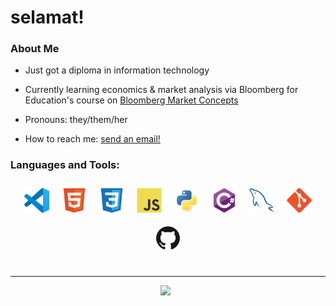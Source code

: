 # selamat!


### About Me
- Just got a diploma in information technology

- Currently learning economics & market analysis via Bloomberg for Education's course on [Bloomberg Market Concepts](https://portal.bloombergforeducation.com)

- Pronouns: they/them/her

- How to reach me: [send an email!](mailto:arifhamed.arial@outlook.com)


### Languages and Tools:
<div style="display:flex;flex-wrap:wrap;justify-content:center;align-items:center;">
    <img style="margin:10px" height="40" style="align: left;" src="https://raw.githubusercontent.com/devicons/devicon/master/icons/vscode/vscode-original.svg" alt="vscode">
    <img style="margin:10px" height="40" style="align: left;" src="https://raw.githubusercontent.com/devicons/devicon/master/icons/html5/html5-original.svg" alt="html5">
    <img style="margin:10px" height="40" style="align: left;" src="https://raw.githubusercontent.com/devicons/devicon/master/icons/css3/css3-original.svg" alt="css3">
    <img style="margin:10px" height="40" style="align: left;" src="https://raw.githubusercontent.com/devicons/devicon/master/icons/javascript/javascript-original.svg" alt="javascript">
    <img style="margin:10px" height="40" style="align: left;" src="https://raw.githubusercontent.com/devicons/devicon/master/icons/python/python-original.svg" alt="python">
    <img style="margin:10px" height="40" style="align: left;" src="https://raw.githubusercontent.com/devicons/devicon/master/icons/csharp/csharp-original.svg" alt="csharp">
    <img style="margin:10px" height="40" style="align: left;" src="https://raw.githubusercontent.com/devicons/devicon/master/icons/mysql/mysql-original.svg" alt="mysql">
    <img style="margin:10px" height="40" style="align: left;" src="https://raw.githubusercontent.com/devicons/devicon/master/icons/git/git-original.svg" alt="git">
    <img style="margin:10px" height="40" style="align: left;" src="https://raw.githubusercontent.com/devicons/devicon/master/icons/github/github-original.svg" alt="github">
</div>

<br>

---

<!-- source for GitHub status: https://github.com/anuraghazra/github-readme-stats -->

<div style="text-align:center;">
    <img src="https://github-readme-stats.vercel.app/api?username=arialhamed&show_icons=true&hide_border=true&theme=transparent&border_radius=30&hide_title=true&include_all_commits=true">
    <img alt="" src="https://github-readme-stats.vercel.app/api/top-langs?username=arialhamed&show_icons=true&hide_border=true&layout=donut&theme=transparent&border_radius=30&hide=jupyter+notebook&langs_count=20" />
    <img alt="" src="https://github-readme-stats.vercel.app/api/pin?username=arialhamed&repo=arialhamed.github.io&theme=transparent&hide_border=true" />
</div>

